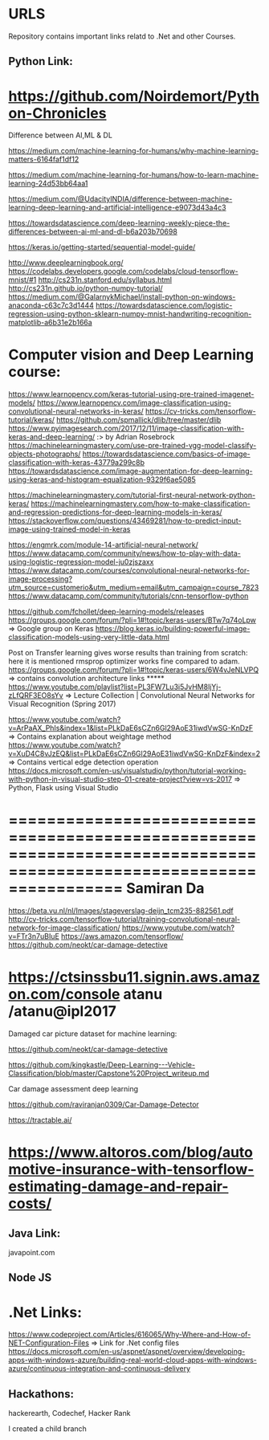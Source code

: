 


# URLS
Repository contains important links relatd to .Net and other Courses.

Python Link:
-------------
https://github.com/Noirdemort/Python-Chronicles
==============================================================================================================
Difference between AI,ML & DL

https://medium.com/machine-learning-for-humans/why-machine-learning-matters-6164faf1df12

https://medium.com/machine-learning-for-humans/how-to-learn-machine-learning-24d53bb64aa1 

https://medium.com/@UdacityINDIA/difference-between-machine-learning-deep-learning-and-artificial-intelligence-e9073d43a4c3 

https://towardsdatascience.com/deep-learning-weekly-piece-the-differences-between-ai-ml-and-dl-b6a203b70698

https://keras.io/getting-started/sequential-model-guide/

http://www.deeplearningbook.org/
https://codelabs.developers.google.com/codelabs/cloud-tensorflow-mnist/#1
http://cs231n.stanford.edu/syllabus.html
http://cs231n.github.io/python-numpy-tutorial/
https://medium.com/@GalarnykMichael/install-python-on-windows-anaconda-c63c7c3d1444
https://towardsdatascience.com/logistic-regression-using-python-sklearn-numpy-mnist-handwriting-recognition-matplotlib-a6b31e2b166a

Computer vision and Deep Learning course:
=========================================
https://www.learnopencv.com/keras-tutorial-using-pre-trained-imagenet-models/
https://www.learnopencv.com/image-classification-using-convolutional-neural-networks-in-keras/
https://cv-tricks.com/tensorflow-tutorial/keras/
https://github.com/spmallick/dlib/tree/master/dlib
https://www.pyimagesearch.com/2017/12/11/image-classification-with-keras-and-deep-learning/  :> by Adrian Rosebrock
https://machinelearningmastery.com/use-pre-trained-vgg-model-classify-objects-photographs/
https://towardsdatascience.com/basics-of-image-classification-with-keras-43779a299c8b
https://towardsdatascience.com/image-augmentation-for-deep-learning-using-keras-and-histogram-equalization-9329f6ae5085

https://machinelearningmastery.com/tutorial-first-neural-network-python-keras/
https://machinelearningmastery.com/how-to-make-classification-and-regression-predictions-for-deep-learning-models-in-keras/
https://stackoverflow.com/questions/43469281/how-to-predict-input-image-using-trained-model-in-keras

https://engmrk.com/module-14-artificial-neural-network/
https://www.datacamp.com/community/news/how-to-play-with-data-using-logistic-regression-model-ju0zjszaxx
https://www.datacamp.com/courses/convolutional-neural-networks-for-image-processing?utm_source=customerio&utm_medium=email&utm_campaign=course_7823 
https://www.datacamp.com/community/tutorials/cnn-tensorflow-python

https://github.com/fchollet/deep-learning-models/releases
https://groups.google.com/forum/?pli=1#!topic/keras-users/BTw7q74oLpw  => Google group on Keras
https://blog.keras.io/building-powerful-image-classification-models-using-very-little-data.html

Post on Transfer learning gives worse results than training from scratch: here it is mentioned rmsprop optimizer works fine compared to adam.
https://groups.google.com/forum/?pli=1#!topic/keras-users/6W4vJeNLVPQ => contains convolution architecture links ***** 
https://www.youtube.com/playlist?list=PL3FW7Lu3i5JvHM8ljYj-zLfQRF3EO8sYv => Lecture Collection | Convolutional Neural Networks for Visual Recognition (Spring 2017)

https://www.youtube.com/watch?v=ArPaAX_PhIs&index=1&list=PLkDaE6sCZn6Gl29AoE31iwdVwSG-KnDzF => Contains explanation about weightage method
https://www.youtube.com/watch?v=XuD4C8vJzEQ&list=PLkDaE6sCZn6Gl29AoE31iwdVwSG-KnDzF&index=2 => Contains vertical edge detection operation
https://docs.microsoft.com/en-us/visualstudio/python/tutorial-working-with-python-in-visual-studio-step-01-create-project?view=vs-2017  => Python, Flask using Visual Studio

====================================================================================================================
Samiran Da
==========
https://beta.vu.nl/nl/Images/stageverslag-deijn_tcm235-882561.pdf
http://cv-tricks.com/tensorflow-tutorial/training-convolutional-neural-network-for-image-classification/
https://www.youtube.com/watch?v=FTr3n7uBIuE
https://aws.amazon.com/tensorflow/
https://github.com/neokt/car-damage-detective

https://ctsinssbu11.signin.aws.amazon.com/console
atanu /atanu@ipl2017
===============================================================================================================

Damaged car picture dataset for machine learning:

https://github.com/neokt/car-damage-detective

https://github.com/kingkastle/Deep-Learning---Vehicle-Classification/blob/master/Capstone%20Project_writeup.md

Car damage assessment deep learning

https://github.com/raviranjan0309/Car-Damage-Detector

https://tractable.ai/

https://www.altoros.com/blog/automotive-insurance-with-tensorflow-estimating-damage-and-repair-costs/
================================================================================================================
Java Link:
-------------
javapoint.com

Node JS
-------

.Net Links:
============
https://www.codeproject.com/Articles/616065/Why-Where-and-How-of-NET-Configuration-Files => Link for .Net config files
https://docs.microsoft.com/en-us/aspnet/aspnet/overview/developing-apps-with-windows-azure/building-real-world-cloud-apps-with-windows-azure/continuous-integration-and-continuous-delivery

Hackathons:
-----------
hackerearth, Codechef, Hacker Rank


I created a child branch
